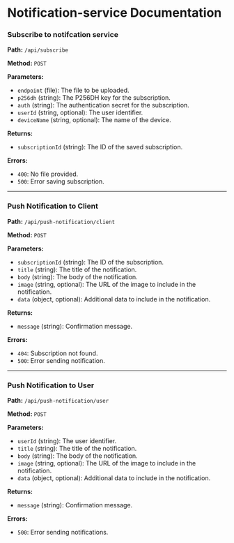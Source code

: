 # Notification-service Documentation

### Subscribe to notifcation service

**Path:** `/api/subscribe`

**Method:** `POST`

**Parameters:**
- `endpoint` (file): The file to be uploaded.
- `p256dh` (string): The P256DH key for the subscription.
- `auth` (string): The authentication secret for the subscription.
- `userId` (string, optional): The user identifier.
- `deviceName` (string, optional): The name of the device.

**Returns:**
- `subscriptionId` (string): The ID of the saved subscription.

**Errors:**
- `400`: No file provided.
- `500`: Error saving subscription.

---

### Push Notification to Client

**Path:** `/api/push-notification/client`

**Method:** `POST`

**Parameters:**
- `subscriptionId` (string): The ID of the subscription.
- `title` (string): The title of the notification.
- `body` (string): The body of the notification.
- `image` (string, optional): The URL of the image to include in the notification.
- `data` (object, optional): Additional data to include in the notification.

**Returns:**
- `message` (string): Confirmation message.

**Errors:**
- `404`: Subscription not found.
- `500`: Error sending notification.

---

### Push Notification to User

**Path:** `/api/push-notification/user`

**Method:** `POST`

**Parameters:**
- `userId` (string): The user identifier.
- `title` (string): The title of the notification.
- `body` (string): The body of the notification.
- `image` (string, optional): The URL of the image to include in the notification.
- `data` (object, optional): Additional data to include in the notification.

**Returns:**
- `message` (string): Confirmation message.

**Errors:**
- `500`: Error sending notifications.


